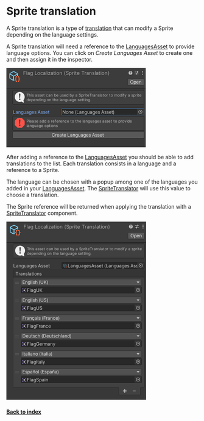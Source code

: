 # Sprite translation

A Sprite translation is a type of [translation](CreateTranslation.md) that can modify a Sprite depending on the language settings.

A Sprite translation will need a reference to the [LanguagesAsset](LanguagesAsset.md) to provide language options. You can click on *Create Languages Asset* to create one and then assign it in the inspector.

![Empty translation](../Pictures/EmptySprite.png)

After adding a reference to the [LanguagesAsset](LanguagesAsset.md) you should be able to add translations to the list. Each translation consists in a language and a reference to a Sprite.

The language can be chosen with a popup among one of the languages you added in your [LanguagesAsset](LanguagesAsset.md). The [SpriteTranslator](SpriteTranslator.md) will use this value to choose a translation.

The Sprite reference will be returned when applying the translation with a [SpriteTranslator](SpriteTranslator.md) component.

![Example translation](../Pictures/ExampleSpriteTranslation.png)

#### [Back to index](../README.md)
